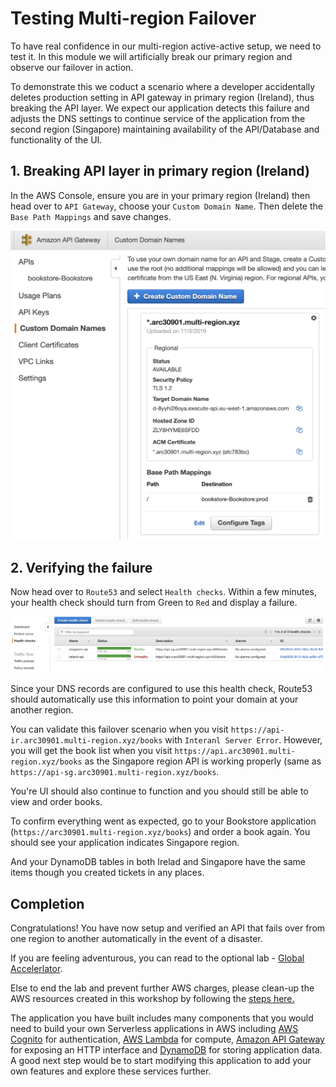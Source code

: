 # Testing Multi-region Failover

To have real confidence in our multi-region active-active setup, we need to test it.
In this module we will artificially break our
primary region and observe our failover in action.

To demonstrate this we coduct a scenario where a developer
accidentally deletes production setting in API gateway in
primary region (Ireland), thus breaking the API layer. We expect our application detects
this failure and adjusts the DNS settings to continue service of the
application from the second region (Singapore)
maintaining availability of the API/Database and functionality of the UI.

## 1. Breaking API layer in primary region (Ireland)

In the AWS Console, ensure you are in your primary region (Ireland) then head over to
`API Gateway`, choose your `Custom Domain Name`. Then delete the `Base Path Mappings` and save changes.

![Failover](../images/04-failover-01.png)

## 2. Verifying the failure

Now head over to `Route53` and select `Health checks`. Within a few
minutes, your health check should turn from Green to `Red` and display a
failure.

![Failover](../images/04-failover-02.png)

Since your DNS records are configured to use this health check, Route53 should
automatically use this information to point your domain at your another
region.

You can validate this failover scenario when you visit `https://api-ir.arc30901.multi-region.xyz/books` with `Interanl Server Error`. However, you will get the book list when you visit `https://api.arc30901.multi-region.xyz/books` as the Singapore region API is working properly (same as `https://api-sg.arc30901.multi-region.xyz/books`. 

You're UI should also continue to 
function and you should still be able to view and order books.

To confirm everything went as expected, go to your Bookstore application (`https://arc30901.multi-region.xyz/books`)
and order a book again. You should see your application indicates Singapore region. 

And your DynamoDB tables in both Irelad and Singapore have the same items though you created
tickets in any places. 

## Completion

Congratulations! You have now setup and verified an API that fails over from
one region to another automatically in the event of a disaster.

If you are feeling adventurous, you can read to the optional lab - [Global Accelerlator](../6_Optional/README.md).

Else to end the lab and prevent further AWS charges, please clean-up the AWS resources created in this workshop by following the [steps here.](../5_Cleanup/README.md)

The application you have built includes many components that you would need to
build your own Serverless applications in AWS including [AWS
Cognito](https://aws.amazon.com/cognito) for authentication, [AWS
Lambda](https://aws.amazon.com/lambda) for compute, [Amazon API
Gateway](https://aws.amazon.com/apigateway) for exposing an HTTP interface and
[DynamoDB](https://aws.amazon.com/dynamodb) for storing application data. A
good next step would be to start modifying this application to add your own
features and explore these services further.
